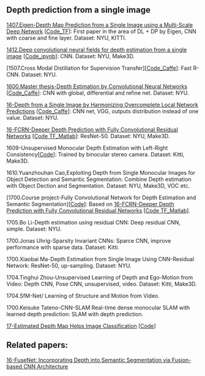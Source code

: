 ## Depth prediction from a single image
[1407.Eigen-Depth Map Prediction from a Single Image using a Multi-Scale Deep Network](https://arxiv.org/abs/1406.2283) [[Code_TF](https://github.com/MasazI/cnn_depth_tensorflow)]: First paper in the area of DL + DP by Eigen, CNN with coarse and fine layer. Dataset: NYU, KITTI.

[1412.Deep convolutional neural fields for depth estimation from a single image](https://arxiv.org/abs/1411.6387) [[Code_ipynb](https://github.com/asousa/DepthPrediction)]: CNN. Dataset: NYU, Make3D.

[1507.Cross Modal Distillation for Supervision Transfer][[Code_Caffe](https://github.com/s-gupta/rcnn-depth)]: Fast R-CNN. Dataset: NYU.

[1600.Master thesis-Depth Estimation by Convolutional Neural Networks](http://www.fit.vutbr.cz/study/DP/DP.php?id=18852&file=t) [[Code_Caffe](https://github.com/janivanecky/Depth-Estimation)]: CNN with global, differential and refine net. Dataset: NYU.

[16-Depth from a Single Image by Harmonizing Overcomplete Local Network Predictions](https://arxiv.org/abs/1605.07081) [[Code_Caffe](https://github.com/ayanc/mdepth)]: CNN net, VGG, outputs distribution instead of one value. Dataset: NYU.

[16-FCRN-Deeper Depth Prediction with Fully Convolutional Residual Networks](https://arxiv.org/abs/1606.00373) [[Code TF_Matlab](https://github.com/iro-cp/FCRN-DepthPrediction)]: ResNet-50. Dataset: NYU, Make3D.

1609-Unsupervised Monocular Depth Estimation with Left-Right Consistency[[Code](https://github.com/mrharicot/monodepth)]: Trained by binocular stereo camera. Dataset: Kitti, Make3D.

1610.Yuanzhouhan Cao,Exploiting Depth from Single Monocular Images for Object Detection and Semantic Segmentation: Combine Depth estimation with Object Dection and Segmentation. Dataset: NYU, Make3D, VOC etc. 

[1700.Course project-Fully Convolutional Network for Depth Estimation and Semantic Segmentation][[Code](https://github.com/iapatil/depth-semantic-fully-conv)]: Based on [16-FCRN-Deeper Depth Prediction with Fully Convolutional Residual Networks](https://arxiv.org/abs/1606.00373) [[Code TF_Matlab](https://github.com/iro-cp/FCRN-DepthPrediction)].

1705.Bo Li-Depth estimation using residual CNN: Deep residual CNN, simple. Dataset: NYU.

1700.Jonas Uhrig-Sparsity Invariant CNNs: Sparce CNN, improve performance with sparse data. Dataset: Kitti.

1700.Xiaobai Ma-Depth Estimation from Single Image Using CNN-Residual Network: ResNet-50, up-sampling. Dataset: NYU.

1704.Tinghui Zhou-Unsupervised Learning of Depth and Ego-Motion from Video: Depth CNN, Pose CNN, unsupervised, video. Dataset: Kitti, Make3D.

1704.SfM-Net/ Learning of Structure and Motion from Video.

1700.Keisuke Tateno-CNN-SLAM Real-time dense monocular SLAM with learned depth prediction: SLAM with depth prediction.

[17-Estimated Depth Map Helps Image Classification](https://arxiv.org/abs/1709.07077) [[Code](https://github.com/yihui-he/Estimated-Depth-Map-Helps-Image-Classification)]

## Related papers:
[16-FuseNet: Incorporating Depth into Semantic Segmentation via Fusion-based CNN Architecture](https://github.com/tum-vision/fusenet)
